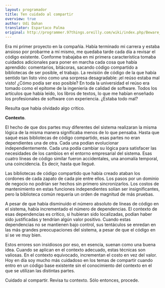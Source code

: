 ```yaml
---
layout: programador
title: Ten cuidado al compartir
overview: true
author: Udi Dahan
translator: Espartaco Palma
original: http://programmer.97things.oreilly.com/wiki/index.php/Beware_the_Share
---
```


Era mi primer proyecto en la compañía. Había terminado mi carrera y
estaba ansioso por probarme a mí mismo, me quedaba tarde cada día a
revisar el código existente. Conforme trabajaba en mi primera
característica tomaba cuidados adicionales para poner en marcha cada
cosa que había aprendido: comentarios, bitácoras, sacando código
compartido a bibliotecas de ser posible, el trabajo. La revisión de
código de la que había sentido tan listo vino como una sorpresa
desagradable: ¡el reúso estaba mal visto! ¿Cómo podía ser eso posible?
En toda la universidad el reúso era tomado como el epítome de la
ingeniería de calidad de software. Todos los artículos que había leído,
los libros de textos, lo que me habían enseñado los profesionales de
software con experiencia. ¿Estaba todo mal?

Resulta que había olvidado algo crítico.

**Contexto**.

El hecho de que dos partes muy diferentes del sistema realizaran la
misma lógica de la misma manera significaba menos de lo que pensaba.
Hasta que saqué esas bibliotecas de código compartido, esas partes no
eran dependientes una de otra. Cada una podían evolucionar
independientemente. Cada una podía cambiar su lógica para satisfacer las
necesidades de los cambios en el entorno empresarial del sistema. Esas
cuatro líneas de código similar fueron accidentales, una anomalía
temporal, una coincidencia. Es decir, hasta que llegué.

Las bibliotecas de código compartido que había creado ataban los
cordones de cada zapato de cada pie entre ellos. Los pasos por un
dominio de negocio no podrían ser hechos sin primero sincronizarlos. Los
costos de mantenimiento en estas funciones independientes solían ser
insignificantes, pero la biblioteca común requería un orden de magnitud
de más pruebas.

A pesar de que había disminuido el número absoluto de líneas de código
en el sistema, había incrementado el número de dependencias. El contexto
de esas dependencias es crítico, si hubieran sido localizadas, podían
haber sido justificadas y tendrían algún valor positivo. Cuando estas
dependencias no se mantienen bajo control, sus tentáculos se enredan en
las más grandes preocupaciones del sistema, a pesar de que el código en
sí se ve muy bien.

Estos errores son insidiosos por eso, en esencia, suenan como una buena
idea. Cuando se aplican en el contexto adecuado, estas técnicas son
valiosas. En el contexto equivocado, incrementan el costo en vez del
valor. Hoy en día soy mucho más cuidadoso en los temas de compartir
cuando entro en un código base existente sin el conocimiento del
contexto en el que se utilizan las distintas partes.

Cuidado al compartir. Revisa tu contexto. Sólo entonces, procede.

